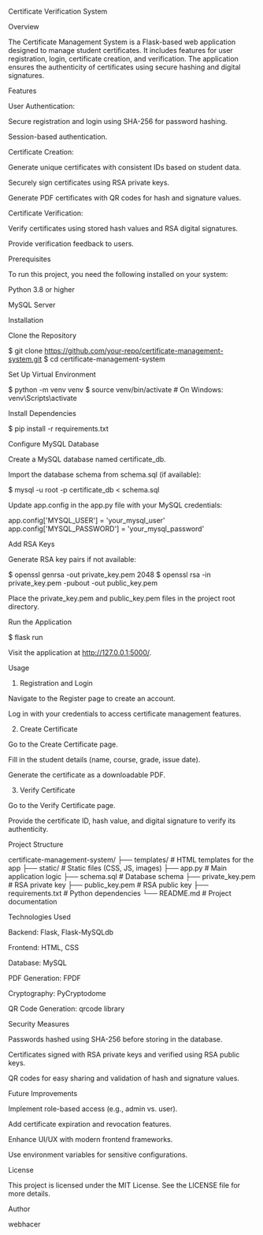 Certificate Verification System

Overview

The Certificate Management System is a Flask-based web application designed to manage student certificates. It includes features for user registration, login, certificate creation, and verification. The application ensures the authenticity of certificates using secure hashing and digital signatures.

Features

User Authentication:

Secure registration and login using SHA-256 for password hashing.

Session-based authentication.

Certificate Creation:

Generate unique certificates with consistent IDs based on student data.

Securely sign certificates using RSA private keys.

Generate PDF certificates with QR codes for hash and signature values.

Certificate Verification:

Verify certificates using stored hash values and RSA digital signatures.

Provide verification feedback to users.

Prerequisites

To run this project, you need the following installed on your system:

Python 3.8 or higher

MySQL Server

Installation

Clone the Repository

$ git clone https://github.com/your-repo/certificate-management-system.git
$ cd certificate-management-system

Set Up Virtual Environment

$ python -m venv venv
$ source venv/bin/activate   # On Windows: venv\Scripts\activate

Install Dependencies

$ pip install -r requirements.txt

Configure MySQL Database

Create a MySQL database named certificate_db.

Import the database schema from schema.sql (if available):

$ mysql -u root -p certificate_db < schema.sql

Update app.config in the app.py file with your MySQL credentials:

app.config['MYSQL_USER'] = 'your_mysql_user'
app.config['MYSQL_PASSWORD'] = 'your_mysql_password'

Add RSA Keys

Generate RSA key pairs if not available:

$ openssl genrsa -out private_key.pem 2048
$ openssl rsa -in private_key.pem -pubout -out public_key.pem

Place the private_key.pem and public_key.pem files in the project root directory.

Run the Application

$ flask run

Visit the application at http://127.0.0.1:5000/.

Usage

1. Registration and Login

Navigate to the Register page to create an account.

Log in with your credentials to access certificate management features.

2. Create Certificate

Go to the Create Certificate page.

Fill in the student details (name, course, grade, issue date).

Generate the certificate as a downloadable PDF.

3. Verify Certificate

Go to the Verify Certificate page.

Provide the certificate ID, hash value, and digital signature to verify its authenticity.

Project Structure

certificate-management-system/
├── templates/                # HTML templates for the app
├── static/                   # Static files (CSS, JS, images)
├── app.py                    # Main application logic
├── schema.sql                # Database schema
├── private_key.pem           # RSA private key
├── public_key.pem            # RSA public key
├── requirements.txt          # Python dependencies
└── README.md                 # Project documentation

Technologies Used

Backend: Flask, Flask-MySQLdb

Frontend: HTML, CSS

Database: MySQL

PDF Generation: FPDF

Cryptography: PyCryptodome

QR Code Generation: qrcode library

Security Measures

Passwords hashed using SHA-256 before storing in the database.

Certificates signed with RSA private keys and verified using RSA public keys.

QR codes for easy sharing and validation of hash and signature values.

Future Improvements

Implement role-based access (e.g., admin vs. user).

Add certificate expiration and revocation features.

Enhance UI/UX with modern frontend frameworks.

Use environment variables for sensitive configurations.

License

This project is licensed under the MIT License. See the LICENSE file for more details.

Author

webhacer



